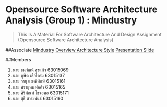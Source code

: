 # Opensource Software Architecture Analysis (Group 1) : Mindustry

>This Is A Material For Software Architecture And Design Assignment (Opensource Software Architecture Analysis)

##Associate
[Mindustry](https://github.com/Anuken/Mindustry)
[Overview Architecture Style](https://github.com/SuteeSaraphan/SAAD-Assignment-Mindustry/blob/main/Mindustry%20Documentation.pdf)
[Presentation Slide](https://404.notfond)

##Members
1. นาย ธนวัฒน์ 	 สุขแก้ว 	63015069
2. นาย ภูษิต 		 เสือโคร่ง 	63015137
3. นาย วายุ 		 แสงพิทักษ์ 	63015161
4. นาย ศรายุทธ	 พ่อค้า 		63015165
5. นาย ศิริภัณท์	โชจอหอ   63015171
6. นาย สุธี 		 สาระพันธ์ 	63015190
